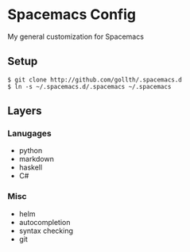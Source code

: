 # Spacemacs Config
My general customization for Spacemacs

## Setup
```
$ git clone http://github.com/gollth/.spacemacs.d
$ ln -s ~/.spacemacs.d/.spacemacs ~/.spacemacs
```

## Layers

### Lanugages
- python
- markdown
- haskell
- C#


### Misc
- helm
- autocompletion
- syntax checking
- git
